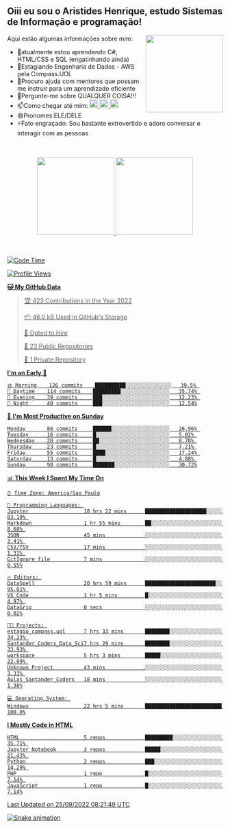 ## Oiii eu sou o Aristides Henrique, estudo Sistemas de Informação e programação!

<div >
Aqui estão algumas informações sobre mim:<img align="right" height="180em" src="https://user-images.githubusercontent.com/97318481/177042589-45d62122-82a9-4a32-b3a7-87b322825b2f.png">
</div>

- 🌱atualmente estou aprendendo C#, HTML/CSS e SQL (engatinhando ainda)
- 👯Estagiando Engenharia de Dados - AWS pela Compass.UOL
- 🤔Procuro ajuda com mentores que possam me instruir para um aprendizado eficiente
- 💬Pergunte-me sobre QUALQUER COISA!!!
- 📫Como chegar até mim:
  <a href="https://www.instagram.com/aryhenry/" target="_blank">
  <img src="https://img.shields.io/badge/-Instagram-%23E4405F?style=for-the-badge&logo=instagram&logoColor=black" height="20px">
  </a>
  <a href="https://www.linkedin.com/in/aristides-henrique/" target="_blank">
  <img src="https://img.shields.io/badge/-LinkedIn-%230077B5?style=for-the-badge&logo=linkedin&logoColor=black" height="20px">
  </a> 
  <a href="mailto:arihenriqueuna@gmail.com">
  <img src="https://img.shields.io/badge/-Gmail-%23333?style=for-the-badge&logo=gmail&logoColor=white" height="20px">
  </a>
- 😄Pronomes:ELE/DELE
- ⚡Fato engraçado: Sou bastante extrovertido e adoro conversar e interagir com as pessoas
<br/>
<br/>
<div align="center">
  <a href="https://github.com/arihenrique">
  <img height="180em" src="https://github-readme-stats.vercel.app/api?username=arihenrique&show_icons=true&theme=dracula&include_all_commits=true&count_private=true"/>
  <img height="180em" src="https://github-readme-stats.vercel.app/api/top-langs/?username=arihenrique&layout=compact&langs_count=7&theme=dracula"/>
</div><br/><br/>

<!--START_SECTION:waka-->
![Code Time](http://img.shields.io/badge/Code%20Time-119%20hrs%2028%20mins-blue)

![Profile Views](http://img.shields.io/badge/Profile%20Views-17-blue)

**🐱 My GitHub Data** 

> 🏆 423 Contributions in the Year 2022
 > 
> 📦 46.0 kB Used in GitHub's Storage 
 > 
> 💼 Opted to Hire
 > 
> 📜 23 Public Repositories 
 > 
> 🔑 1 Private Repository 
 > 
**I'm an Early 🐤** 

```text
🌞 Morning    126 commits    ██████████░░░░░░░░░░░░░░░   39.5% 
🌇 Daytime    114 commits    █████████░░░░░░░░░░░░░░░░   35.74% 
🌃 Evening    39 commits     ███░░░░░░░░░░░░░░░░░░░░░░   12.23% 
🌙 Night      40 commits     ███░░░░░░░░░░░░░░░░░░░░░░   12.54%

```
📅 **I'm Most Productive on Sunday** 

```text
Monday       86 commits     ██████░░░░░░░░░░░░░░░░░░░   26.96% 
Tuesday      16 commits     █░░░░░░░░░░░░░░░░░░░░░░░░   5.02% 
Wednesday    28 commits     ██░░░░░░░░░░░░░░░░░░░░░░░   8.78% 
Thursday     23 commits     █░░░░░░░░░░░░░░░░░░░░░░░░   7.21% 
Friday       55 commits     ████░░░░░░░░░░░░░░░░░░░░░   17.24% 
Saturday     13 commits     █░░░░░░░░░░░░░░░░░░░░░░░░   4.08% 
Sunday       98 commits     ███████░░░░░░░░░░░░░░░░░░   30.72%

```


📊 **This Week I Spent My Time On** 

```text
⌚︎ Time Zone: America/Sao_Paulo

💬 Programming Languages: 
Jupyter                  18 hrs 22 mins      ████████████████████░░░░░   83.19% 
Markdown                 1 hr 55 mins        ██░░░░░░░░░░░░░░░░░░░░░░░   8.68% 
JSON                     45 mins             ░░░░░░░░░░░░░░░░░░░░░░░░░   3.41% 
CSV/TSV                  17 mins             ░░░░░░░░░░░░░░░░░░░░░░░░░   1.31% 
GitIgnore file           7 mins              ░░░░░░░░░░░░░░░░░░░░░░░░░   0.55%

🔥 Editors: 
DataSpell                20 hrs 59 mins      ███████████████████████░░   95.01% 
VS Code                  1 hr 5 mins         █░░░░░░░░░░░░░░░░░░░░░░░░   4.97% 
DataGrip                 0 secs              ░░░░░░░░░░░░░░░░░░░░░░░░░   0.02%

🐱‍💻 Projects: 
estagio_compass.uol      7 hrs 33 mins       ████████░░░░░░░░░░░░░░░░░   34.23% 
Santander_Coders_Data_Sci7 hrs 29 mins       ████████░░░░░░░░░░░░░░░░░   33.93% 
workspace                5 hrs 3 mins        █████░░░░░░░░░░░░░░░░░░░░   22.89% 
Unknown Project          43 mins             ░░░░░░░░░░░░░░░░░░░░░░░░░   3.31% 
Aulas_Santander_Coders   18 mins             ░░░░░░░░░░░░░░░░░░░░░░░░░   1.38%

💻 Operating System: 
Windows                  22 hrs 5 mins       █████████████████████████   100.0%

```

**I Mostly Code in HTML** 

```text
HTML                     5 repos             █████████░░░░░░░░░░░░░░░░   35.71% 
Jupyter Notebook         3 repos             █████░░░░░░░░░░░░░░░░░░░░   21.43% 
Python                   2 repos             ███░░░░░░░░░░░░░░░░░░░░░░   14.29% 
PHP                      1 repo              █░░░░░░░░░░░░░░░░░░░░░░░░   7.14% 
JavaScript               1 repo              █░░░░░░░░░░░░░░░░░░░░░░░░   7.14%

```



 Last Updated on 25/09/2022 08:21:49 UTC
<!--END_SECTION:waka-->

![Snake animation](https://github.com/arihenrique/arihenrique/blob/output/github-contribution-grid-snake.svg)
